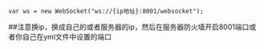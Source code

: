 ```shell script
var ws = new WebSocket("ws://{ip地址}:8001/websocket");
```
##注意换ip，换成自己的或者服务器的ip，然后在服务器防火墙开启8001端口或者你自己在yml文件中设置的端口
